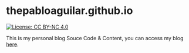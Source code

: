 # thepabloaguilar.github.io

[![License: CC BY-NC 4.0](https://img.shields.io/badge/License-CC%20BY--NC%204.0-lightgrey.svg)](https://creativecommons.org/licenses/by-nc/4.0/)

This is my personal blog Souce Code & Content, you can access my blog [here](https://thepabloaguilar.dev).
